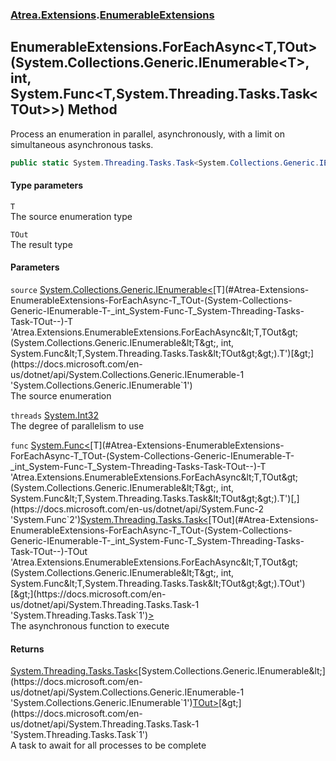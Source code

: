 ### [Atrea.Extensions](./Atrea-Extensions.md 'Atrea.Extensions').[EnumerableExtensions](./Atrea-Extensions-EnumerableExtensions.md 'Atrea.Extensions.EnumerableExtensions')
## EnumerableExtensions.ForEachAsync&lt;T,TOut&gt;(System.Collections.Generic.IEnumerable&lt;T&gt;, int, System.Func&lt;T,System.Threading.Tasks.Task&lt;TOut&gt;&gt;) Method
Process an enumeration in parallel, asynchronously, with a limit on simultaneous asynchronous tasks.  
```csharp
public static System.Threading.Tasks.Task<System.Collections.Generic.IEnumerable<TOut>> ForEachAsync<T,TOut>(this System.Collections.Generic.IEnumerable<T> source, int threads, System.Func<T,System.Threading.Tasks.Task<TOut>> func);
```
#### Type parameters
<a name='Atrea-Extensions-EnumerableExtensions-ForEachAsync-T_TOut-(System-Collections-Generic-IEnumerable-T-_int_System-Func-T_System-Threading-Tasks-Task-TOut--)-T'></a>
`T`  
The source enumeration type  
  
<a name='Atrea-Extensions-EnumerableExtensions-ForEachAsync-T_TOut-(System-Collections-Generic-IEnumerable-T-_int_System-Func-T_System-Threading-Tasks-Task-TOut--)-TOut'></a>
`TOut`  
The result type  
  
#### Parameters
<a name='Atrea-Extensions-EnumerableExtensions-ForEachAsync-T_TOut-(System-Collections-Generic-IEnumerable-T-_int_System-Func-T_System-Threading-Tasks-Task-TOut--)-source'></a>
`source` [System.Collections.Generic.IEnumerable&lt;](https://docs.microsoft.com/en-us/dotnet/api/System.Collections.Generic.IEnumerable-1 'System.Collections.Generic.IEnumerable`1')[T](#Atrea-Extensions-EnumerableExtensions-ForEachAsync-T_TOut-(System-Collections-Generic-IEnumerable-T-_int_System-Func-T_System-Threading-Tasks-Task-TOut--)-T 'Atrea.Extensions.EnumerableExtensions.ForEachAsync&lt;T,TOut&gt;(System.Collections.Generic.IEnumerable&lt;T&gt;, int, System.Func&lt;T,System.Threading.Tasks.Task&lt;TOut&gt;&gt;).T')[&gt;](https://docs.microsoft.com/en-us/dotnet/api/System.Collections.Generic.IEnumerable-1 'System.Collections.Generic.IEnumerable`1')  
The source enumeration  
  
<a name='Atrea-Extensions-EnumerableExtensions-ForEachAsync-T_TOut-(System-Collections-Generic-IEnumerable-T-_int_System-Func-T_System-Threading-Tasks-Task-TOut--)-threads'></a>
`threads` [System.Int32](https://docs.microsoft.com/en-us/dotnet/api/System.Int32 'System.Int32')  
The degree of parallelism to use  
  
<a name='Atrea-Extensions-EnumerableExtensions-ForEachAsync-T_TOut-(System-Collections-Generic-IEnumerable-T-_int_System-Func-T_System-Threading-Tasks-Task-TOut--)-func'></a>
`func` [System.Func&lt;](https://docs.microsoft.com/en-us/dotnet/api/System.Func-2 'System.Func`2')[T](#Atrea-Extensions-EnumerableExtensions-ForEachAsync-T_TOut-(System-Collections-Generic-IEnumerable-T-_int_System-Func-T_System-Threading-Tasks-Task-TOut--)-T 'Atrea.Extensions.EnumerableExtensions.ForEachAsync&lt;T,TOut&gt;(System.Collections.Generic.IEnumerable&lt;T&gt;, int, System.Func&lt;T,System.Threading.Tasks.Task&lt;TOut&gt;&gt;).T')[,](https://docs.microsoft.com/en-us/dotnet/api/System.Func-2 'System.Func`2')[System.Threading.Tasks.Task&lt;](https://docs.microsoft.com/en-us/dotnet/api/System.Threading.Tasks.Task-1 'System.Threading.Tasks.Task`1')[TOut](#Atrea-Extensions-EnumerableExtensions-ForEachAsync-T_TOut-(System-Collections-Generic-IEnumerable-T-_int_System-Func-T_System-Threading-Tasks-Task-TOut--)-TOut 'Atrea.Extensions.EnumerableExtensions.ForEachAsync&lt;T,TOut&gt;(System.Collections.Generic.IEnumerable&lt;T&gt;, int, System.Func&lt;T,System.Threading.Tasks.Task&lt;TOut&gt;&gt;).TOut')[&gt;](https://docs.microsoft.com/en-us/dotnet/api/System.Threading.Tasks.Task-1 'System.Threading.Tasks.Task`1')[&gt;](https://docs.microsoft.com/en-us/dotnet/api/System.Func-2 'System.Func`2')  
The asynchronous function to execute  
  
#### Returns
[System.Threading.Tasks.Task&lt;](https://docs.microsoft.com/en-us/dotnet/api/System.Threading.Tasks.Task-1 'System.Threading.Tasks.Task`1')[System.Collections.Generic.IEnumerable&lt;](https://docs.microsoft.com/en-us/dotnet/api/System.Collections.Generic.IEnumerable-1 'System.Collections.Generic.IEnumerable`1')[TOut](#Atrea-Extensions-EnumerableExtensions-ForEachAsync-T_TOut-(System-Collections-Generic-IEnumerable-T-_int_System-Func-T_System-Threading-Tasks-Task-TOut--)-TOut 'Atrea.Extensions.EnumerableExtensions.ForEachAsync&lt;T,TOut&gt;(System.Collections.Generic.IEnumerable&lt;T&gt;, int, System.Func&lt;T,System.Threading.Tasks.Task&lt;TOut&gt;&gt;).TOut')[&gt;](https://docs.microsoft.com/en-us/dotnet/api/System.Collections.Generic.IEnumerable-1 'System.Collections.Generic.IEnumerable`1')[&gt;](https://docs.microsoft.com/en-us/dotnet/api/System.Threading.Tasks.Task-1 'System.Threading.Tasks.Task`1')  
A task to await for all processes to be complete  

